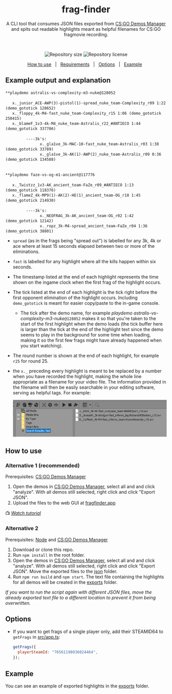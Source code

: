 <div align="center" text-align="center">

# frag-finder

A CLI tool that consumes JSON files exported from [CS:GO Demos Manager](https://github.com/akiver/CSGO-Demos-Manager) and spits out readable highlights meant as helpful filenames for CS:GO fragmovie recording.

&nbsp;

<p>
  <img alt="Repository size" src="https://img.shields.io/github/repo-size/HenB13/frag-finder?color=#85C740">
  <img alt="Repository license" src="https://img.shields.io/github/license/HenB13/frag-finder?color=#85C740">
</p>
<p>
  <a href="#how-to-use">How to use</a> &#xa0; | &#xa0;
  <a href="#requirements">Requirements</a> &#xa0; | &#xa0;
  <a href="#options">Options</a> &#xa0; | &#xa0;
  <a href="#example">Example</a> &#xa0;
</p>

</div>

## Example output and explanation

```
**playdemo astralis-vs-complexity-m3-nuke@128052

   x._junior_ACE-AWP(3)-pistol(1)-spread_nuke_team-Complexity_r09 1:22 (demo_gototick 128652)
   x._floppy_4k-M4-fast_nuke_team-Complexity_r15 1:06 (demo_gototick 250415)
   x._blameF_1v3-4k-M4_nuke_team-Astralis_r22_#ANTIECO 1:44 (demo_gototick 337706)

         ----3k's:
               x._gla1ve_3k-MAC-10-fast_nuke_team-Astralis_r03 1:38 (demo_gototick 33789)
               x._gla1ve_3k-AK(1)-AWP(2)_nuke_team-Astralis_r09 0:36 (demo_gototick 134588)


**playdemo faze-vs-og-m1-ancient@117776

   x._Twistzz_1v3-AK_ancient_team-FaZe_r09_#ANTIECO 1:13 (demo_gototick 118376)
   x._flameZ_4k-MP9(1)-AK(2)-HE(1)_ancient_team-OG_r18 1:45 (demo_gototick 214930)

         ----3k's:
               x._NEOFRAG_3k-AK_ancient_team-OG_r02 1:42 (demo_gototick 12142)
               x._ropz_3k-M4-spread_ancient_team-FaZe_r04 1:36 (demo_gototick 38801)
```

- `spread` (as in the frags being "spread out") is labelled for any 3k, 4k or ace where at least 15 seconds elapsed between two or more of the eliminations.
- `fast` is labelled for any highlight where all the kills happen within six seconds.
- The timestamp listed at the end of each highlight represents the time shown on the ingame clock when the first frag of the highlight occurs.
- The tick listed at the end of each highlight is the tick right before the first opponent elimination of the highlight occurs. Including `demo_gototick` is meant for easier copy/paste to the in-game console.
  - The tick after the demo name, for example <i>playdemo astralis-vs-complexity-m3-nuke</i>`@128052` makes it so that you're taken to the start of the first highlight when the demo loads (the tick buffer here is larger than the tick at the end of the highlight text since the demo seems to play in the background for some time when loading, making it so the first few frags might have already happened when you start watching).
- The round number is shown at the end of each highlight, for example `r25` for round 25.
- the `x._` preceding every highlight is meant to be replaced by a number when you have recorded the highlight, making the whole line appropriate as a filename for your video file. The information provided in the filename will then be easily searchable in your editing software, serving as helpful tags. For example:

  <img src="./img/editing-software-example.png">

## How to use

### Alternative 1 (recommended)

Prerequisites: [CS:GO Demos Manager](https://github.com/akiver/CSGO-Demos-Manager)

1. Open the demos in [CS:GO Demos Manager](https://github.com/akiver/CSGO-Demos-Manager), select all and and click "analyze". With all demos still selected, right click and click "Export JSON".
2. Upload the files to the web GUI at [fragfinder.app](https://fragfinder.app/)

📺 [_Watch tutorial_](https://www.youtube.com/watch?v=g7UYciS2Hbg)

### Alternative 2

Prerequisites: [Node](https://nodejs.org/en/) and [CS:GO Demos Manager](https://github.com/akiver/CSGO-Demos-Manager)

1. Download or clone this repo.
2. Run `npm install` in the root folder.
3. Open the demos in [CS:GO Demos Manager](https://github.com/akiver/CSGO-Demos-Manager), select all and and click "analyze". With all demos still selected, right click and click "Export JSON". Move the exported files to the [json](json) folder.
4. Run `npm run build` and `npm start`. The text file containing the highlights for all demos will be created in the [exports](exports) folder.

<i>If you want to run the script again with different JSON files, move the already exported text file to a different location to prevent it from being overwritten.</i>

## Options

- If you want to get frags of a single player only, add their STEAMID64 to `getFrags` in [src/app.ts](src/app.ts):

  ```javascript
  getFrags({
    playerSteamId: "76561198036024464",
  });
  ```

## Example

You can see an example of exported highlights in the [exports](exports/example.txt) folder.
